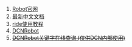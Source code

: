 1. [Robot官网](http://robotframework.org/)
2. [最新中文文档](http://www.usyiyi.cn/robot_framework/)
3. [ride使用教程](http://blog.csdn.net/tulituqi/article/category/897484)
4. [DCNRobot](https://github.com/mytliulei/DCNRobot)
5. ~~[DCNRobot关键字在线查询 (仅供DCN内部使用)](http://192.168.30.144/rfdoc)~~

